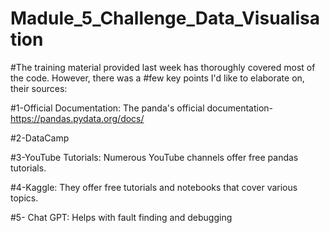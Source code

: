 # Madule_5_Challenge_Data_Visualisation

#The training material provided last week has thoroughly covered most of the code. However, there was a #few key points I'd like to elaborate on, their sources:


#1-Official Documentation: The panda's official documentation-https://pandas.pydata.org/docs/ 

#2-DataCamp

#3-YouTube Tutorials: Numerous YouTube channels offer free pandas tutorials.

#4-Kaggle: They offer free tutorials and notebooks that cover various topics.

#5- Chat GPT: Helps with fault finding and debugging

